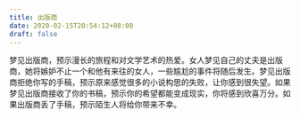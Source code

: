 ```yaml
---
title: 出版商
date: 2020-02-15T20:54:12+08:00
draft: false
---
```


梦见出版商，预示漫长的旅程和对文学艺术的热爱。女人梦见自己的丈夫是出版商，她将嫉妒不止一个和他有来往的女人，一些尴尬的事件将随后发生。梦见出版商拒绝你写的手稿，预示原来感觉很多的小说构思的失败，让你感到很失望。如果梦见出版商接收了你的书稿，预示你的希望都能变成现实，你将感到欣喜万分。如果出版商丢了手稿，预示陌生人将给你带来不幸。